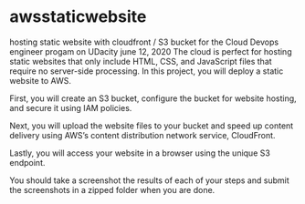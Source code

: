 # awsstaticwebsite
hosting static website with cloudfront / S3 bucket for the Cloud Devops engineer progam on UDacity june 12, 2020
The cloud is perfect for hosting static websites that only include HTML, CSS, and JavaScript files that require no server-side processing. In this project, you will deploy a static website to AWS.

First, you will create an S3 bucket, configure the bucket for website hosting, and secure it using IAM policies.

Next, you will upload the website files to your bucket and speed up content delivery using AWS’s content distribution network service, CloudFront.

Lastly, you will access your website in a browser using the unique S3 endpoint.

You should take a screenshot the results of each of your steps and submit the screenshots in a zipped folder when you are done.
